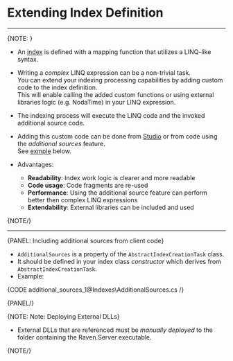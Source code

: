 ﻿# Extending Index Definition
---

{NOTE: }

* An [index](../indexes/what-are-indexes) is defined with a mapping function that utilizes a LINQ-like syntax.  
  
* Writing a _complex_ LINQ expression can be a non-trivial task.  
  You can extend your indexing processing capabilities by adding custom code to the index definition.  
  This will enable calling the added custom functions or using external libraries logic (e.g. NodaTime) in your LINQ expression.  

* The indexing process will execute the LINQ code and the invoked additional source code.  

* Adding this custom code can be done from [Studio](../../../todo-upadte-me-later) or from code using the _additional sources_ feature.  
  See [exmple](../indexes/extending-index-definition#including-additional-sources-from-client-code) below.  

* Advantages:
  * **Readability**:   Index work logic is clearer and more readable  
  * **Code usage**:    Code fragments are re-used  
  * **Performance**:   Using the additional source feature can perform better then complex LINQ expressions  
  * **Extendability**: External libraries can be included and used  

{NOTE/}

---

{PANEL: Including additional sources from client code}

* `AdditionalSources` is a property of the `AbstractIndexCreationTask` class.  
* It should be defined in your index class _constructor_ which derives from `AbstractIndexCreationTask`.  
* Example:  

{CODE additional_sources_1@Indexes\AdditionalSources.cs /}

{PANEL/}

{NOTE: Note: Deploying External DLLs}

* External DLLs that are referenced must be _manually deployed_ to the folder containing the Raven.Server executable.  

{NOTE/}

